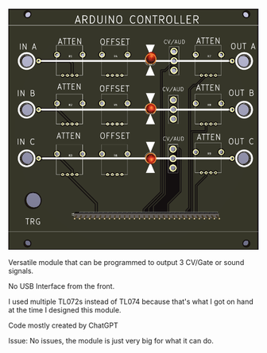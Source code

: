 ![](https://raw.githubusercontent.com/Fihdi/Eurorack/main/ArduinoControllerV2/ArduinoController-Front.png)

Versatile module that can be programmed to output 3 CV/Gate or sound signals.

No USB Interface from the front.

I used multiple TL072s instead of TL074 because that's what I got on hand at the time I designed this module.

Code mostly created by ChatGPT

Issue: No issues, the module is just very big for what it can do.
